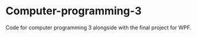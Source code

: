 # Computer-programming-3
Code for computer programming 3 alongside with the final project for WPF. 

